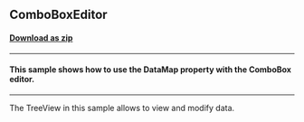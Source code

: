 ## ComboBoxEditor
#### [Download as zip](https://minhaskamal.github.io/DownGit/#/home?url=https://github.com/GrapeCity/ComponentOne-WinForms-Samples/tree/master/NetFramework\TreeView\VB\ComboBoxEditor)
____
#### This sample shows how to use the DataMap property with the ComboBox editor. 
____
The TreeView in this sample allows to view and modify data. 